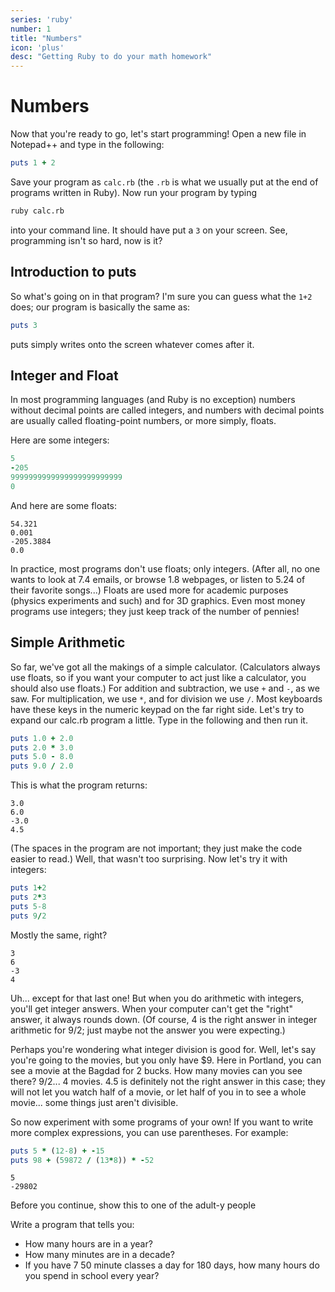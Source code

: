 ```yaml
---
series: 'ruby'
number: 1
title: "Numbers"
icon: 'plus'
desc: "Getting Ruby to do your math homework"
---
```

# Numbers

Now that you're ready to go, let's start programming! Open a new file in Notepad++ and type in the following:

~~~~ ruby
puts 1 + 2
~~~~

Save your program as `calc.rb` (the `.rb` is what we usually put at the end of programs written in Ruby). Now run your program by typing

~~~~ bash
ruby calc.rb
~~~~

into your command line. It should have put a `3` on your screen. See, programming isn't so hard, now is it?

## Introduction to puts

So what's going on in that program? I'm sure you can guess what the `1+2` does; our program is basically the same as:

~~~~ ruby
puts 3
~~~~

puts simply writes onto the screen whatever comes after it.

## Integer and Float

In most programming languages (and Ruby is no exception) numbers without decimal points are called integers, and numbers with decimal points are usually called floating-point numbers, or more simply, floats.

Here are some integers:

~~~~ ruby
5
-205
9999999999999999999999999
0
~~~~

And here are some floats:

~~~~ plain
54.321
0.001
-205.3884
0.0
~~~~

In practice, most programs don't use floats; only integers. (After all, no one wants to look at 7.4 emails, or browse 1.8 webpages, or listen to 5.24 of their favorite songs...) Floats are used more for academic purposes (physics experiments and such) and for 3D graphics. Even most money programs use integers; they just keep track of the number of pennies!

## Simple Arithmetic

So far, we've got all the makings of a simple calculator. (Calculators always use floats, so if you want your computer to act just like a calculator, you should also use floats.) For addition and subtraction, we use `+` and `-`, as we saw. For multiplication, we use `*`, and for division we use `/`. Most keyboards have these keys in the numeric keypad on the far right side. Let's try to expand our calc.rb program a little. Type in the following and then run it.

~~~~ ruby
puts 1.0 + 2.0
puts 2.0 * 3.0
puts 5.0 - 8.0
puts 9.0 / 2.0
~~~~

This is what the program returns:

~~~~ plain
3.0
6.0
-3.0
4.5
~~~~

(The spaces in the program are not important; they just make the code easier to read.) Well, that wasn't too surprising. Now let's try it with integers:

~~~~ ruby
puts 1+2
puts 2*3
puts 5-8
puts 9/2
~~~~

Mostly the same, right?

~~~~ plain
3
6
-3
4
~~~~

Uh... except for that last one! But when you do arithmetic with integers, you'll get integer answers. When your computer can't get the "right" answer, it always rounds down. (Of course, 4 is the right answer in integer arithmetic for 9/2; just maybe not the answer you were expecting.)

Perhaps you're wondering what integer division is good for. Well, let's say you're going to the movies, but you only have $9. Here in Portland, you can see a movie at the Bagdad for 2 bucks. How many movies can you see there?  9/2... 4 movies. 4.5 is definitely not the right answer in this case; they will not let you watch half of a movie, or let half of you in to see a whole movie... some things just aren't divisible.

So now experiment with some programs of your own! If you want to write more complex expressions, you can use parentheses. For example:

~~~~ ruby
puts 5 * (12-8) + -15
puts 98 + (59872 / (13*8)) * -52
~~~~

~~~~ plain
5
-29802
~~~~


<div class="panel panel-primary">
<div class="panel-heading">Before you continue, show this to one of the adult-y people</div>
  <div class="panel-body" markdown="1">

Write a program that tells you:

- How many hours are in a year?
- How many minutes are in a decade?
- If you have 7 50 minute classes a day for 180 days, how many hours do you spend in school every year?

</div>
